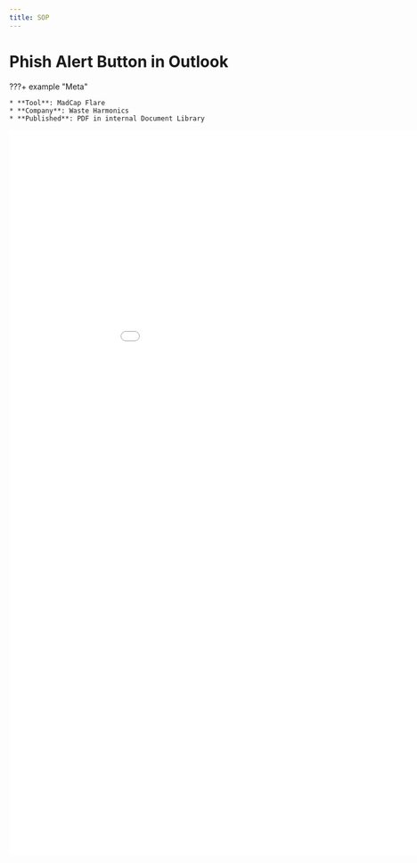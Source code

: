 ```yaml
---
title: SOP
---
```


# Phish Alert Button in Outlook

???+ example "Meta"

    * **Tool**: MadCap Flare
    * **Company**: Waste Harmonics
    * **Published**: PDF in internal Document Library

<embed class="pdf" 
               src=
"../../assets\pdfs\Phish Alert Button in Outlook.pdf"
            width="1000" height="1300" markdown>